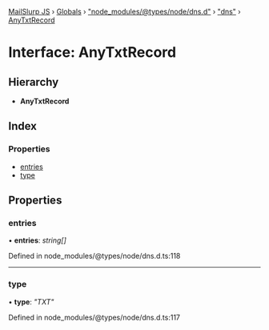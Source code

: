 [MailSlurp JS](../README.md) › [Globals](../globals.md) › ["node_modules/@types/node/dns.d"](../modules/_node_modules__types_node_dns_d_.md) › ["dns"](../modules/_node_modules__types_node_dns_d_._dns_.md) › [AnyTxtRecord](_node_modules__types_node_dns_d_._dns_.anytxtrecord.md)

# Interface: AnyTxtRecord

## Hierarchy

* **AnyTxtRecord**

## Index

### Properties

* [entries](_node_modules__types_node_dns_d_._dns_.anytxtrecord.md#entries)
* [type](_node_modules__types_node_dns_d_._dns_.anytxtrecord.md#type)

## Properties

###  entries

• **entries**: *string[]*

Defined in node_modules/@types/node/dns.d.ts:118

___

###  type

• **type**: *"TXT"*

Defined in node_modules/@types/node/dns.d.ts:117
